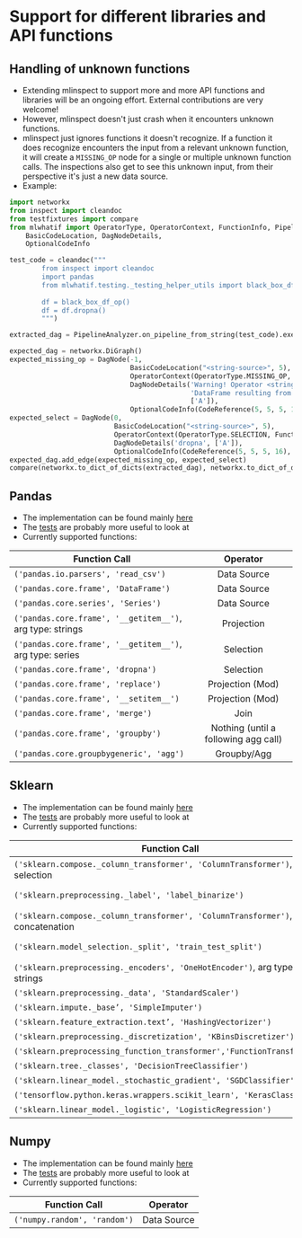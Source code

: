 # Support for different libraries and API functions

## Handling of unknown functions
* Extending mlinspect to support more and more API functions and libraries will be an ongoing effort. External contributions are very welcome! 
* However, mlinspect doesn't just crash when it encounters unknown functions.
* mlinspect just ignores functions it doesn't recognize. If a function it does recognize encounters the input from a relevant unknown function, it will create a `MISSING_OP` node for a single or multiple unknown function calls. The inspections also get to see this unknown input, from their perspective it's just a new data source.
* Example:

```python
import networkx
from inspect import cleandoc
from testfixtures import compare
from mlwhatif import OperatorType, OperatorContext, FunctionInfo, PipelineAnalyzer, CodeReference, DagNode,
    BasicCodeLocation, DagNodeDetails,
    OptionalCodeInfo

test_code = cleandoc("""
        from inspect import cleandoc
        import pandas
        from mlwhatif.testing._testing_helper_utils import black_box_df_op
        
        df = black_box_df_op()
        df = df.dropna()
        """)

extracted_dag = PipelineAnalyzer.on_pipeline_from_string(test_code).execute().dag

expected_dag = networkx.DiGraph()
expected_missing_op = DagNode(-1,
                              BasicCodeLocation("<string-source>", 5),
                              OperatorContext(OperatorType.MISSING_OP, None),
                              DagNodeDetails('Warning! Operator <string-source>:5 (df.dropna()) encountered a '
                                             'DataFrame resulting from an operation without mlwhatif support!',
                                             ['A']),
                              OptionalCodeInfo(CodeReference(5, 5, 5, 16), 'df.dropna()'))
expected_select = DagNode(0,
                          BasicCodeLocation("<string-source>", 5),
                          OperatorContext(OperatorType.SELECTION, FunctionInfo('pandas.core.frame', 'dropna')),
                          DagNodeDetails('dropna', ['A']),
                          OptionalCodeInfo(CodeReference(5, 5, 5, 16), 'df.dropna()'))
expected_dag.add_edge(expected_missing_op, expected_select)
compare(networkx.to_dict_of_dicts(extracted_dag), networkx.to_dict_of_dicts(expected_dag))
```

## Pandas 
* The implementation can be found mainly [here](./_patch_pandas.py)
* The [tests](../../test/monkeypatching/test_patch_pandas.py) are probably more useful to look at
* Currently supported functions: 

| Function Call        | Operator        
| ------------- |:-------------:|
| `('pandas.io.parsers', 'read_csv')`      | Data Source | 
| `('pandas.core.frame', 'DataFrame')`      | Data Source      | 
| `('pandas.core.series', 'Series')`      | Data Source      | 
| `('pandas.core.frame', '__getitem__')`, arg type: strings | Projection|
| `('pandas.core.frame', '__getitem__')`, arg type: series | Selection |
| `('pandas.core.frame', 'dropna')` | Selection      |
| `('pandas.core.frame', 'replace')` | Projection (Mod)      |
| `('pandas.core.frame', '__setitem__')` | Projection (Mod)      |
| `('pandas.core.frame', 'merge')` | Join      |
| `('pandas.core.frame', 'groupby')` | Nothing (until a following agg call)     |
| `('pandas.core.groupbygeneric', 'agg')` | Groupby/Agg      |

## Sklearn 
* The implementation can be found mainly [here](./_patch_sklearn.py)
* The [tests](../../test/monkeypatching/test_patch_sklearn.py) are probably more useful to look at 
* Currently supported functions: 

| Function Call        | Operator        
| ------------- |:-------------:|
| `('sklearn.compose._column_transformer', 'ColumnTransformer')`, column selection      | Projection |
| `('sklearn.preprocessing._label', 'label_binarize')` | Projection (Mod)      |
| `('sklearn.compose._column_transformer', 'ColumnTransformer')`, concatenation      | Concatenation      |
| `('sklearn.model_selection._split', 'train_test_split')` | Split (Train/Test) 
| `('sklearn.preprocessing._encoders', 'OneHotEncoder')`, arg type: strings | Transformer |
| `('sklearn.preprocessing._data', 'StandardScaler')` | Transformer      |
| `('sklearn.impute._base’, 'SimpleImputer')` | Transformer      |
| `('sklearn.feature_extraction.text’, 'HashingVectorizer')` | Transformer      |
| `('sklearn.preprocessing._discretization', 'KBinsDiscretizer')` | Transformer      |
| `('sklearn.preprocessing_function_transformer','FunctionTransformer')` | Transformer      |
| `('sklearn.tree._classes', 'DecisionTreeClassifier')` | Estimator      |
| `('sklearn.linear_model._stochastic_gradient', 'SGDClassifier')` | Estimator      |
| `('tensorflow.python.keras.wrappers.scikit_learn', 'KerasClassifier')` | Estimator      |
| `('sklearn.linear_model._logistic', 'LogisticRegression')` | Estimator      |


## Numpy 
* The implementation can be found mainly [here](./_patch_numpy.py)
* The [tests](../../test/monkeypatching/test_patch_numpy.py) are probably more useful to look at 
* Currently supported functions: 

| Function Call        | Operator        
| ------------- |:-------------:|
| `('numpy.random', 'random')`      | Data Source | 
